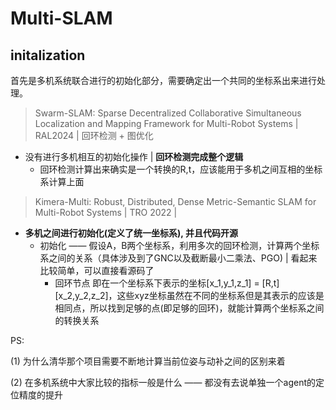 # Multi-SLAM

## initalization

首先是多机系统联合进行的初始化部分，需要确定出一个共同的坐标系出来进行处理。

> Swarm-SLAM: Sparse Decentralized Collaborative Simultaneous Localization and Mapping Framework for Multi-Robot Systems | RAL2024 | 回环检测 +  图优化

- 没有进行多机相互的初始化操作 |  **回环检测完成整个逻辑**
  - 回环检测计算出来确实是一个转换的R,t，应该能用于多机之间互相的坐标系计算上面

> Kimera-Multi: Robust, Distributed, Dense Metric-Semantic SLAM for Multi-Robot Systems | TRO 2022 | 

- **多机之间进行初始化(定义了统一坐标系), 并且代码开源**
  - 初始化 —— 假设A，B两个坐标系，利用多次的回环检测，计算两个坐标系之间的关系（具体涉及到了GNC以及截断最小二乘法、PGO) | 看起来比较简单，可以直接看源码了
    - 回环节点 即在一个坐标系下表示的坐标[x_1,y_1,z_1] = [R,t] [x_2,y_2,z_2]，这些xyz坐标虽然在不同的坐标系但是其表示的应该是相同点，所以找到足够的点(即足够的回环)，就能计算两个坐标系之间的转换关系



PS: 

(1) 为什么清华那个项目需要不断地计算当前位姿与动补之间的区别来着

(2) 在多机系统中大家比较的指标一般是什么 —— 都没有去说单独一个agent的定位精度的提升